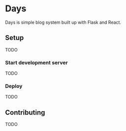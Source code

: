 # Days

Days is simple blog system built up with Flask and React.

## Setup

TODO

### Start development server

TODO

### Deploy

TODO

## Contributing

TODO
